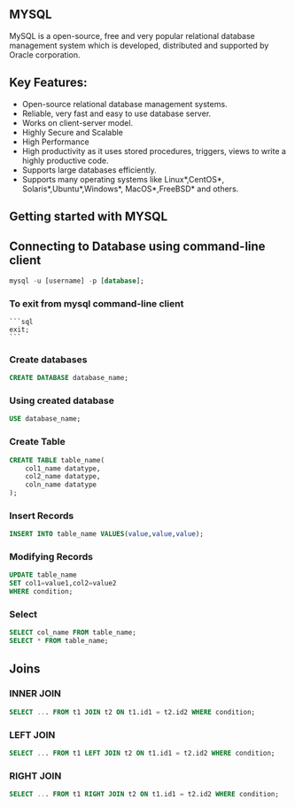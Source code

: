 ##  MYSQL

MySQL is a open-source, free and very popular relational database management system which is developed, distributed and supported by Oracle corporation.

## Key Features:
* Open-source relational database management systems.
* Reliable, very fast and easy to use database server.
* Works on client-server model.
* Highly Secure and Scalable
* High Performance
* High productivity as it uses stored procedures, triggers, views to write a highly productive code.
* Supports large databases efficiently.
* Supports many operating systems like Linux*,CentOS*, Solaris*,Ubuntu*,Windows*, MacOS*,FreeBSD* and others.

## Getting started with MYSQL

## Connecting to Database using command-line client

```sql
mysql -u [username] -p [database];
```

### To exit from mysql command-line client
    ```sql
    exit;
    ```

### Create databases 

```sql
CREATE DATABASE database_name;
```

### Using created database 

```sql
USE database_name;
```
### Create Table

```sql
CREATE TABLE table_name(
	col1_name datatype,
	col2_name datatype,
	coln_name datatype
);
```

### Insert Records 

```sql
INSERT INTO table_name VALUES(value,value,value);
```

### Modifying Records

```sql
UPDATE table_name
SET col1=value1,col2=value2
WHERE condition;
```
### Select 
```sql
SELECT col_name FROM table_name;
SELECT * FROM table_name;
```


## Joins 

### INNER JOIN 
```sql
SELECT ... FROM t1 JOIN t2 ON t1.id1 = t2.id2 WHERE condition;
```

### LEFT JOIN

```sql
SELECT ... FROM t1 LEFT JOIN t2 ON t1.id1 = t2.id2 WHERE condition;
```

### RIGHT JOIN

```sql
SELECT ... FROM t1 RIGHT JOIN t2 ON t1.id1 = t2.id2 WHERE condition;
```
